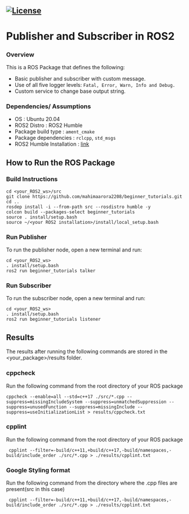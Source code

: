 [![License](https://img.shields.io/badge/License-Apache%202.0-blue.svg)](https://opensource.org/licenses/Apache-2.0)
---
# Publisher and Subscriber in ROS2

### Overview

This is a ROS Package that defines the following:
- Basic publisher and subscriber with custom message.
- Use of all five logger levels: ```Fatal, Error, Warn, Info and Debug.```
- Custom service to change base output string.



### Dependencies/ Assumptions
- OS : Ubuntu 20.04 
- ROS2 Distro : ROS2 Humble
- Package build type : ```ament_cmake ```
- Package dependencies : ```rclcpp```, ```std_msgs``` 
- ROS2 Humble Installation : [link](http://docs.ros.org/en/humble/Installation/Alternatives/Ubuntu-Development-Setup.html)

## How to Run the ROS Package
### Build Instructions
```
cd <your_ROS2_ws>/src
git clone https://github.com/mahimaarora2208/beginner_tutorials.git
cd ..   
rosdep install -i --from-path src --rosdistro humble -y
colcon build --packages-select beginner_tutorials
source . install/setup.bash
source ~/<your ROS2 installation>/install/local_setup.bash
```

### Run Publisher
To run the publisher node, open a new terminal and run:
```
cd <your_ROS2_ws>
. install/setup.bash
ros2 run beginner_tutorials talker
```
### Run Subscriber
To run the subscriber node, open a new terminal and run:
```
cd <your_ROS2_ws>
. install/setup.bash
ros2 run beginner_tutorials listener
```

## Results
The results after running the following commands are stored in the <your_package>/results folder.

### cppcheck
Run the following command from the root directory of your ROS package
```
cppcheck --enable=all --std=c++17 ./src/*.cpp --suppress=missingIncludeSystem --suppress=unmatchedSuppression --suppress=unusedFunction --suppress=missingInclude --suppress=useInitializationList > results/cppcheck.txt
```
### cpplint
Run the following command from the root directory of your ROS package
```
 cpplint --filter=-build/c++11,+build/c++17,-build/namespaces,-build/include_order ./src/*.cpp > ./results/cpplint.txt
```
### Google Styling format
Run the following command from the directory where the .cpp files are present(src in this case)
```
 cpplint --filter=-build/c++11,+build/c++17,-build/namespaces,-build/include_order ./src/*.cpp > ./results/cpplint.txt
```
